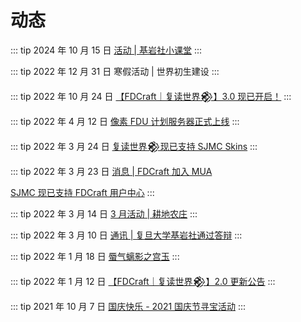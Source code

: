 # 动态

::: tip 2024 年 10 月 15 日
[活动 | 基岩社小课堂](/news/posts/2024101501)
:::

::: tip 2022 年 12 月 31 日
寒假活动 | 世界初生建设
:::

::: tip 2022 年 10 月 24 日
[【FDCraft｜复读世界𒆙】3.0 现已开启！](/news/posts/2022102401)
:::

::: tip 2022 年 4 月 12 日
[像素 FDU 计划服务器正式上线](/news/posts/2022041201)
:::

::: tip 2022 年 3 月 24 日
[复读世界𒆙现已支持 SJMC Skins](/news/posts/2022032401)
:::

::: tip 2022 年 3 月 23 日
[消息 | FDCraft 加入 MUA](/news/posts/2022032302)

[SJMC 现已支持 FDCraft 用户中心](/news/posts/2022032301)
:::

::: tip 2022 年 3 月 14 日
[3 月活动 | 耕地农庄](/news/posts/2022031401)
:::

::: tip 2022 年 3 月 10 日
[通讯 | 复旦大学基岩社通过答辩](/news/posts/2022030901)
:::

::: tip 2022 年 1 月 18 日
[蜃气螭影之宫玉](/news/posts/2022011801)
:::

::: tip 2022 年 1 月 12 日
[【FDCraft｜复读世界𒆙】2.0 更新公告](/news/posts/2022011201)
:::

::: tip 2021 年 10 月 7 日
[国庆快乐 - 2021 国庆节寻宝活动](/news/posts/2021100701)
:::
